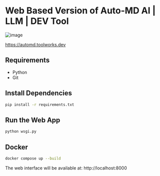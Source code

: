 # Web Based Version of Auto-MD AI | LLM | DEV Tool

![image](https://github.com/user-attachments/assets/311521b2-d09b-4a6e-8e07-adec17359199)

https://automd.toolworks.dev

## Requirements

- Python
- Git

## Install Dependencies

```bash
pip install -r requirements.txt
```

## Run the Web App

```bash
python wsgi.py
```

## Docker

```bash
docker compose up --build
```

The web interface will be available at: http://localhost:8000